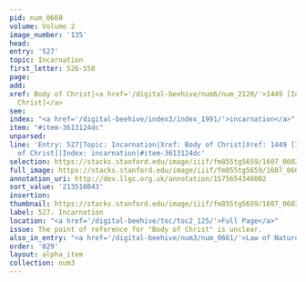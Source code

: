 ```yaml
---
pid: num_0660
volume: Volume 2
image_number: '135'
head:
entry: '527'
topic: Incarnation
first_letter: 526-550
page:
add:
xref: Body of Christ|<a href='/digital-beehive/num6/num_2120/'>1449 [Incarnation of
  Christ]</a>
see:
index: "<a href='/digital-beehive/index3/index_1991/'>incarnation</a>"
item: "#item-3613124dc"
unparsed:
line: 'Entry: 527|Topic: Incarnation|Xref: Body of Christ|Xref: 1449 [Incarnation
  of Christ]|Index: incarnation|#item-3613124dc'
selection: https://stacks.stanford.edu/image/iiif/fm855tg5659/1607_0602/335,843,2931,533/full/0/default.jpg
full_image: https://stacks.stanford.edu/image/iiif/fm855tg5659/1607_0602/full/full/0/default.jpg
annotation_uri: http://dev.llgc.org.uk/annotation/1575654348002
sort_value: '213510843'
insertion:
thumbnail: https://stacks.stanford.edu/image/iiif/fm855tg5659/1607_0602/335,843,600,180/250,/0/default.jpg
label: 527. Incarnation
location: "<a href='/digital-beehive/toc/toc2_125/'>Full Page</a>"
issue: The point of reference for "Body of Christ" is unclear.
also_in_entry: "<a href='/digital-beehive/num3/num_0661/'>Law of Nature</a>"
order: '029'
layout: alpha_item
collection: num3
---
```

